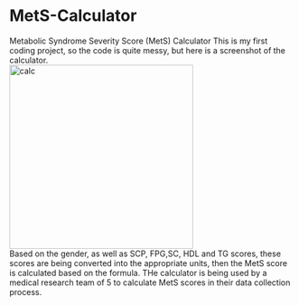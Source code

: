 # MetS-Calculator
Metabolic Syndrome Severity Score (MetS) Calculator
This is my first coding project, so the code is quite messy, but here is a screenshot of the calculator. <br/>
<img width="325" alt="calc" src="https://user-images.githubusercontent.com/86757210/194110771-7eca5c8d-5dfe-4197-a962-bf894e9a00db.PNG"> <br/>
Based on the gender, as well as SCP, FPG,SC, HDL and TG scores, these scores are being converted into the appropriate units, then the MetS score is calculated based on the formula.
THe calculator is  being used by a medical research team of 5 to calculate MetS scores in their data collection process. 
